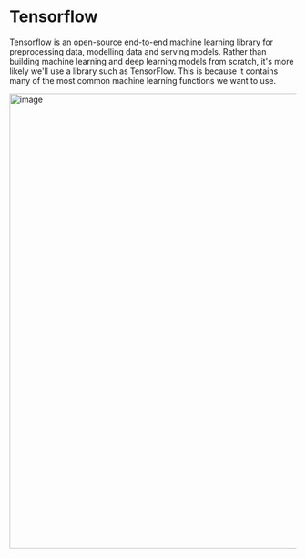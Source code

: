 # Tensorflow 
Tensorflow is an open-source end-to-end machine learning library for preprocessing data, modelling data and serving models. Rather than building machine learning and deep learning models from scratch, it's more likely we'll use a library such as TensorFlow. This is because it contains many of the most common machine learning functions we want to use.

<img width="800" alt="image" src="https://user-images.githubusercontent.com/20923057/199074182-dbed929a-742f-4139-b729-a4488c478568.png">

